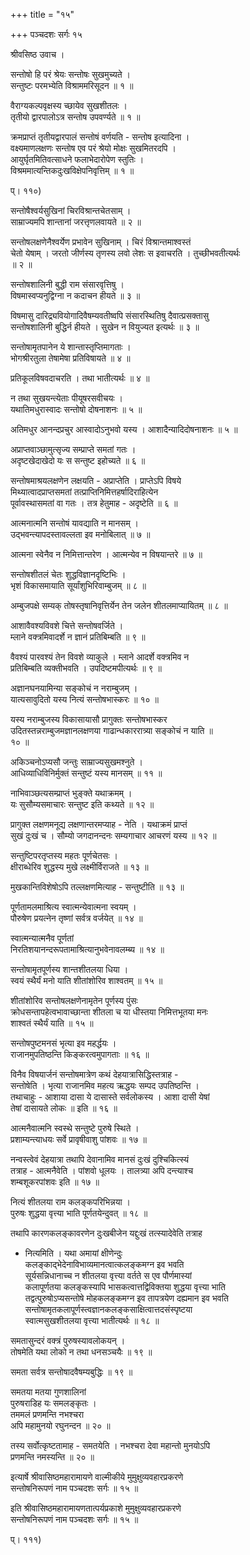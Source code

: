 +++
title = "१५"

+++
पञ्चदशः सर्गः १५   
  
श्रीवसिष्ठ उवाच ।  
  
सन्तोषो हि परं श्रेयः सन्तोषः सुखमुच्यते ।  
सन्तुष्टः परमभ्येति विश्राममरिसूदन ॥ १ ॥  
  
वैराग्यकल्पवृक्षस्य च्छायेव सुखशीतलः ।  
तृतीयो द्वारपालोऽत्र सन्तोष उपवर्ण्यते ॥ १ ॥  
  
क्रमप्राप्तं तृतीयद्वारपालं सन्तोषं वर्णयति - सन्तोष इत्यादिना ।   
वक्ष्यमाणलक्षणः सन्तोष एव परं श्रेयो मोक्षः सुखमितरदपि ।   
आयुर्घृतमितिवत्साधने फलाभेदारोपेण स्तुतिः ।   
विश्रममात्यन्तिकदुःखविक्षेपनिवृत्तिम् ॥ १ ॥  
  
प्। ११०)  
  
सन्तोषैश्वर्यसुखिनां चिरविश्रान्तचेतसाम् ।  
साम्राज्यमपि शान्तानां जरत्तृणलवायते ॥ २ ॥  
  
सन्तोषलक्षणेनैश्वर्येण प्रभावेन सुखिनाम् । चिरं विश्रान्तमाश्वस्तं   
चेतो येषाम् । जरतो जीर्णस्य तृणस्य लवो लेशः स इवाचरति । तुच्छीभवतीत्यर्थः   
॥ २ ॥  
  
सन्तोषशालिनी बुद्धी राम संसारवृत्तिषु ।  
विषमास्वप्यनुद्विग्ना न कदाचन हीयते ॥ ३ ॥  
  
विषमासु दारिद्र्यवियोगादिवैषम्यवतीष्वपि संसारस्थितिषु दैवात्प्रसक्तासु   
सन्तोषशालिनी बुद्धिर्न हीयते । सुखेन न वियुज्यत इत्यर्थः ॥ ३ ॥  
  
सन्तोषामृतपानेन ये शान्तास्तृप्तिमागताः ।  
भोगश्रीरतुला तेषामेषा प्रतिविषायते ॥ ४ ॥  
  
प्रतिकूलविषवदाचरति । तथा भातीत्यर्थः ॥ ४ ॥  
  
न तथा सुखयन्त्येताः पीयूषरसवीचयः ।  
यथातिमधुरास्वादः सन्तोषो दोषनाशनः ॥ ५ ॥  
  
अतिमधुर आनन्दप्रचुर आस्वादोऽनुभवो यस्य । आशादैन्यादिदोषनाशनः ॥ ५ ॥  
  
अप्राप्तवाञ्छामुत्सृज्य सम्प्राप्ते समतां गतः ।  
अदृष्टखेदाखेदो यः स सन्तुष्ट इहोच्यते ॥ ६ ॥  
  
सन्तोषमाश्रयलक्षणेन लक्षयति - अप्राप्तेति । प्राप्तेऽपि विषये   
मिथ्यात्वादप्राप्तसमतां तत्प्राप्तिनिमित्तहर्षादिराहित्येन   
पूर्वावस्थासमतां वा गतः । तत्र हेतुमाह - अदृष्टेति ॥ ६ ॥  
  
आत्मनात्मनि सन्तोषं यावद्याति न मानसम् ।  
उद्भवन्त्यापदस्तावल्लता इव मनोबिलात् ॥ ७ ॥  
  
आत्मना स्वेनैव न निमित्तान्तरेण । आत्मन्येव न विषयान्तरे ॥ ७ ॥  
  
सन्तोषशीतलं चेतः शुद्धविज्ञानदृष्टिभिः ।  
भृशं विकासमायाति सूर्यांशुभिरिवाम्बुजम् ॥ ८ ॥  
  
अम्बुजपक्षे सम्यक् तोषस्तृषानिवृत्तिर्येन तेन जलेन शीतलमाप्यायितम् ॥ ८ ॥  
  
आशावैवश्यविवशे चित्ते सन्तोषवर्जिते ।  
म्लाने वक्त्रमिवादर्शे न ज्ञानं प्रतिबिम्बति ॥ ९ ॥  
  
वैवश्यं पारवश्यं तेन विवशे व्याकुले । म्लाने आदर्शे वक्त्रमिव न   
प्रतिबिम्बति व्यक्तीभवति । उपदिष्टमपीत्यर्थः ॥ ९ ॥  
  
अज्ञानघनयामिन्या सङ्कोचं न नराम्बुजम् ।  
यात्यसावुदितो यस्य नित्यं सन्तोषभास्करः ॥ १० ॥  
  
यस्य नराम्बुजस्य विकासायासौ प्रागुक्तः सन्तोषभास्कर   
उदितस्तन्नराम्बुजमज्ञानलक्षणया गाढान्धकाररात्र्या सङ्कोचं न याति ॥   
१० ॥  
  
अकिञ्चनोऽप्यसौ जन्तुः साम्राज्यसुखमश्नुते ।  
आधिव्याधिविनिर्मुक्तं सन्तुष्टं यस्य मानसम् ॥ ११ ॥  
  
नाभिवाञ्छत्यसम्प्राप्तं भुङ्क्ते यथाक्रमम् ।  
यः सुसौम्यसमाचारः सन्तुष्ट इति कथ्यते ॥ १२ ॥  
  
प्रागुक्त लक्षणमनूद्य लक्षणान्तरमप्याह - नेति । यथाक्रमं प्राप्तं   
सुखं दुःखं च । सौम्यो जगदानन्दनः सम्यगाचार आचरणं यस्य ॥ १२ ॥  
  
सन्तुष्टिपरतृप्तस्य महतः पूर्णचेतसः ।  
क्षीराब्धेरिव शुद्धस्य मुखे लक्ष्मीर्विराजते ॥ १३ ॥  
  
मुखकान्तिविशेषोऽपि तल्लक्षणमित्याह - सन्तुष्टीति ॥ १३ ॥  
  
पूर्णतामलमाश्रित्य स्वात्मन्येवात्मना स्वयम् ।  
पौरुषेण प्रयत्नेन तृष्णां सर्वत्र वर्जयेत् ॥ १४ ॥  
  
स्वात्मन्यात्मनैव पूर्णतां   
निरतिशयानन्दरूपतामाश्रित्यानुभवेनावलम्ब्य ॥ १४ ॥  
  
सन्तोषामृतपूर्णस्य शान्तशीतलया धिया ।  
स्वयं स्थैर्यं मनो याति शीतांशोरिव शाश्वतम् ॥ १५ ॥  
  
शीतांशोरिव सन्तोषलक्षणेनामृतेन पूर्णस्य पुंसः   
क्रोधसन्तापहेत्वभावाच्छान्ता शीतला च या धीस्तया निमित्तभूतया मनः   
शाश्वतं स्थैर्यं याति ॥ १५ ॥  
  
सन्तोषपुष्टमनसं भृत्या इव महर्द्धयः ।  
राजानमुपतिष्ठन्ति किङ्करत्वमुपागताः ॥ १६ ॥  
  
विनैव विषयार्जनं सन्तोषमात्रेण कथं देहयात्रासिद्धिस्तत्राह -   
सन्तोषेति । भृत्या राजानमिव महत्य ऋद्धयः सम्पद उपतिष्ठन्ति ।   
तथाचाहुः - आशाया दासा ये दासास्ते सर्वलोकस्य । आशा दासी येषां   
तेषां दासायते लोकः ॥ इति ॥ १६ ॥  
  
आत्मनैवात्मनि स्वस्थे सन्तुष्टे पुरुषे स्थिते ।  
प्रशाम्यन्त्याधयः सर्वे प्रावृषीवाशु पांशवः ॥ १७ ॥  
  
नन्वस्त्वेवं देहयात्रा तथापि देवानामिव मानसं दुःखं दुश्चिकित्स्यं   
तत्राह - आत्मनैवेति । पांशवो धूलयः । तालत्र्या अपि दन्त्याश्च   
शम्बशूकरपांशवः इति ॥ १७ ॥  
  
नित्यं शीतलया राम कलङ्कपरिभिन्नया ।  
पुरुषः शुद्धया वृत्त्या भाति पूर्णतयेन्दुवत् ॥ १८ ॥  
  
तथापि कारणकलङ्कावरणेन दुःखबीजेन यद्दुःखं तत्स्यादेवेति तत्राह   
- नित्यमिति । यथा अमायां क्षीणेन्दुः   
कलङ्काद्भेदेनाविभाव्यमानत्वात्कलङ्कमग्न इव भवति   
सूर्यसन्निधानाच्च न शीतलया वृत्त्या वर्तते स एव पौर्णमास्यां   
कलापूर्णतया कलङ्कस्यापि भासकत्वात्तद्विविक्तया शुद्धया वृत्त्या भाति   
तद्वत्पुरुषोऽप्यसन्तोषे मोहकलङ्कमग्न इव तापत्रयेण दह्यमान इव भवति   
सन्तोषामृतकलापूर्णस्त्वज्ञानकलङ्कसाक्षित्वात्तदसंस्पृष्टया   
स्वात्मसुखशीतलया वृत्त्या भातीत्यर्थः ॥ १८ ॥  
  
समतासुन्दरं वक्त्रं पुरुषस्यावलोकयन् ।  
तोषमेति यथा लोको न तथा धनसञ्चयैः ॥ १९ ॥  
  
समता सर्वत्र सन्तोषादवैषम्यबुद्धिः ॥ १९ ॥  
  
समतया मतया गुणशालिनां   
पुरुषराडिह यः समलङ्कृतः ।  
तममलं प्रणमन्ति नभश्चरा  
अपि महामुनयो रघुनन्दन ॥ २० ॥  
  
तस्य सर्वोत्कृष्टतामाह - समतयेति । नभश्चरा देवा महान्तो मुनयोऽपि   
प्रणमन्ति नमस्यन्ति ॥ २० ॥  
  
इत्यार्षे श्रीवासिष्ठमहारामायणे वाल्मीकीये मुमुक्षुव्यवहारप्रकरणे   
सन्तोषनिरूपणं नाम पञ्चदशः सर्गः ॥ १५ ॥  
  
इति श्रीवासिष्ठमहारामायणतात्पर्यप्रकाशे मुमुक्षुव्यवहारप्रकरणे   
सन्तोषनिरूपणं नाम पञ्चदशः सर्गः ॥ १५ ॥  
  
प्। १११)  
  